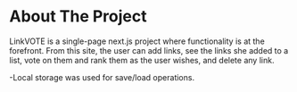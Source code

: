 # About The Project
LinkVOTE is a single-page next.js project where functionality is at the forefront. From this site, the user can add links, see the links she added to a list, vote on them and rank them as the user wishes, and delete any link.

-Local storage was used for save/load operations. 


 
